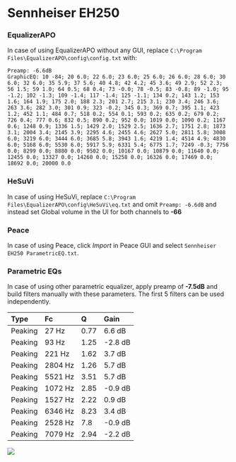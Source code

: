 # Sennheiser EH250

### EqualizerAPO
In case of using EqualizerAPO without any GUI, replace `C:\Program Files\EqualizerAPO\config\config.txt`
with:
```
Preamp: -6.6dB
GraphicEQ: 10 -84; 20 6.0; 22 6.0; 23 6.0; 25 6.0; 26 6.0; 28 6.0; 30 6.0; 32 6.0; 35 5.9; 37 5.6; 40 4.8; 42 4.2; 45 3.6; 49 2.9; 52 2.3; 56 1.5; 59 1.0; 64 0.5; 68 0.4; 73 -0.0; 78 -0.5; 83 -0.8; 89 -1.0; 95 -1.2; 102 -1.3; 109 -1.4; 117 -1.4; 125 -1.1; 134 0.2; 143 1.2; 153 1.6; 164 1.9; 175 2.0; 188 2.3; 201 2.7; 215 3.1; 230 3.4; 246 3.6; 263 3.6; 282 3.0; 301 0.9; 323 -0.2; 345 0.3; 369 0.7; 395 1.1; 423 1.2; 452 1.1; 484 0.7; 518 0.2; 554 0.1; 593 0.2; 635 0.2; 679 0.2; 726 0.4; 777 0.6; 832 0.5; 890 0.2; 952 0.0; 1019 0.0; 1090 0.2; 1167 0.6; 1248 0.9; 1336 1.5; 1429 2.0; 1529 2.5; 1636 2.7; 1751 2.8; 1873 3.1; 2004 3.4; 2145 3.9; 2295 4.6; 2455 4.6; 2627 5.0; 2811 5.8; 3008 6.0; 3219 6.0; 3444 6.0; 3685 5.8; 3943 1.6; 4219 1.4; 4514 4.9; 4830 6.0; 5168 6.0; 5530 6.0; 5917 5.9; 6331 5.4; 6775 1.7; 7249 -0.3; 7756 0.0; 8299 0.0; 8880 0.0; 9502 0.0; 10167 0.0; 10879 0.0; 11640 0.0; 12455 0.0; 13327 0.0; 14260 0.0; 15258 0.0; 16326 0.0; 17469 0.0; 18692 0.0; 20000 0.0
```

### HeSuVi
In case of using HeSuVi, replace `C:\Program Files\EqualizerAPO\config\HeSuVi\eq.txt` and omit `Preamp:
-6.6dB` and instead set Global volume in the UI for both channels to **-66**

### Peace
In case of using Peace, click *Import* in Peace GUI and select `Sennheiser EH250 ParametricEQ.txt`.

### Parametric EQs
In case of using other parametric equalizer, apply preamp of **-7.5dB** and build filters manually with
these parameters. The first 5 filters can be used independently.

| Type    | Fc      |    Q | Gain    |
|:--------|:--------|:-----|:--------|
| Peaking | 27 Hz   | 0.77 | 6.6 dB  |
| Peaking | 93 Hz   | 1.25 | -2.8 dB |
| Peaking | 221 Hz  | 1.62 | 3.7 dB  |
| Peaking | 2804 Hz | 1.26 | 5.7 dB  |
| Peaking | 5521 Hz | 3.51 | 5.7 dB  |
| Peaking | 1072 Hz | 2.85 | -0.9 dB |
| Peaking | 1527 Hz | 2.22 | 0.9 dB  |
| Peaking | 6346 Hz | 8.23 | 3.4 dB  |
| Peaking | 2528 Hz | 7.8  | -0.9 dB |
| Peaking | 7079 Hz | 2.94 | -2.2 dB |

![](https://raw.githubusercontent.com/jaakkopasanen/AutoEq/master/results/headphonecom/headphonecom/Sennheiser%20EH250/Sennheiser%20EH250.png)